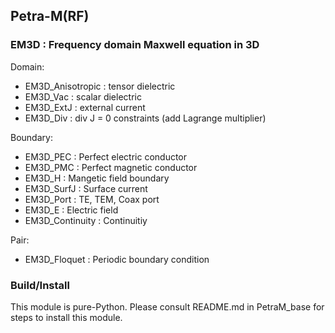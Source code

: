 ## Petra-M(RF)

### EM3D : Frequency domain Maxwell equation in 3D
  Domain:   
 *    EM3D_Anisotropic : tensor dielectric
 *    EM3D_Vac         : scalar dielectric
 *    EM3D_ExtJ        : external current
 *    EM3D_Div         : div J = 0 constraints (add Lagrange multiplier)

  Boundary:
 *    EM3D_PEC         : Perfect electric conductor
 *    EM3D_PMC         : Perfect magnetic conductor
 *    EM3D_H           : Mangetic field boundary
 *    EM3D_SurfJ       : Surface current
 *    EM3D_Port        : TE, TEM, Coax port
 *    EM3D_E           : Electric field
 *    EM3D_Continuity  : Continuitiy

  Pair:
 *    EM3D_Floquet     : Periodic boundary condition

### Build/Install
  This module is pure-Python. Please consult README.md in PetraM_base for
  steps to install this module.